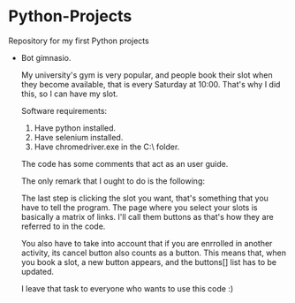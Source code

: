 # Python-Projects
Repository for my first Python projects

- Bot gimnasio.

  My university's gym is very popular, and people book their slot when they become available, that is every Saturday at 10:00.
  That's why I did this, so I can have my slot.
  
  Software requirements:
  
  1) Have python installed.
  2) Have selenium installed.
  3) Have chromedriver.exe in the C:\ folder.

  The code has some comments that act as an user guide.
  
  The only remark that I ought to do is the following:
   
  The last step is clicking the slot you want, that's something that you have to tell the program.
  The page where you select your slots is basically a matrix of links. I'll call them buttons as that's how they are referred to in the code.
  
  You also have to take into account that if you are enrrolled in another activity, its cancel button also counts as a button. This means that, when you book a slot, a new button   appears, and the buttons[] list has to be updated.
  
  I leave that task to everyone who wants to use this code :) 

